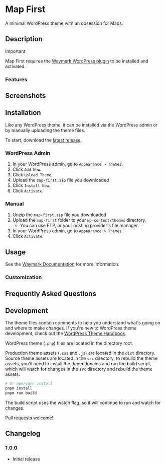 # Map First

A minimal WordPress theme with an obsession for Maps.

## Description

> [!IMPORTANT]
> Map First requires the [Waymark WordPress plugin](https://github.com/OpenGIS/Waymark) to be installed and activated.

<!-- TODO: Write a description of the theme -->

### Features

<!-- TODO: List theme features -->

## Screenshots

<!-- TODO: Add screenshot of theme -->

## Installation

Like any WordPress theme, it can be installed via the WordPress admin or by manually uploading the theme files.

To start, download the [latest release](https://codeload.github.com/morehawes/map-first/zip/refs/heads/master).

### WordPress Admin

1. In your WordPress admin, go to `Appearance > Themes`.
2. Click `Add New`.
3. Click `Upload Theme`.
4. Upload the `map-first.zip` file you downloaded
5. Click `Install Now`.
6. Click `Activate`.

### Manual

1. Unzip the `map-first.zip` file you downloaded
2. Upload the `map-first` folder to your `wp-content/themes` directory.
   -  You can use FTP, or your hosting provider's file manager.
3. In your WordPress admin, go to `Appearance > Themes`.
4. Click `Activate`.

## Usage

See the [Waymark Documentation](https://www.waymark.dev/docs/) for more information.

### Customization

## Frequently Asked Questions

## Development

The theme files contain comments to help you understand what's going on and where to make changes. If you're new to WordPress theme development, check out the [WordPress Theme Handbook](https://developer.wordpress.org/themes/).

WordPress theme (`.php`) files are located in the directory root.

Production theme assets (`.css` and `.js`) are located in the `dist` directory. Source theme assets are located in the `src` directory, to rebuild the theme assets, you'll need to install the dependencies and run the build script, which will watch for changes in the `src` directory and rebuild the theme assets.

```sh
# Or npm/yarn install
pnpm install
pnpm run build
```

The build script uses the watch flag, so it will continue to run and watch for changes.

Pull requests welcome!

## Changelog

### 1.0.0

-  Initial release
